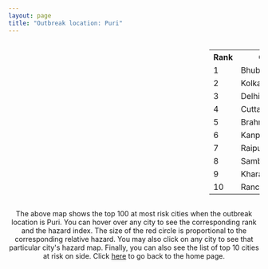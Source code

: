 ```yaml
---
layout: page
title: "Outbreak location: Puri"
---
```

<div style="width: 100%; overflow: auto;">
<div style="width: 75%; float: left;">
<div id="mapid">
<script src="https://buda-magenta.github.io/hazard_map/load_map.js"></script>

<script>
var marker_outbreak = L.marker([19.807608, 85.825254],{"autoPan": true}).addTo(map); marker_outbreak.bindTooltip("Puri").openTooltip();

var circle_1 = L.circle([20.266777, 85.843559], {"pane": "markerPane", "color": "red", "fill": true, "fillOpacity": 0.2, "fillRule": "evenodd", "lineCap": "round", "lineJoin": "round", "opacity": 1.0, "radius": 85343, "stroke": true, "weight": 3}).addTo(map);
circle_1.bindTooltip("Bhubaneswar<br>rank: 1<br>hazard index: 0.085344")
circle_1.bindPopup('<a href="https://buda-magenta.github.io/hazard_map/Bhubaneswar">Bhubaneswar</a>')

var circle_2 = L.circle([22.541418, 88.357691], {"pane": "markerPane", "color": "red", "fill": true, "fillOpacity": 0.2, "fillRule": "evenodd", "lineCap": "round", "lineJoin": "round", "opacity": 1.0, "radius": 56016, "stroke": true, "weight": 3}).addTo(map);
circle_2.bindTooltip("Kolkata<br>rank: 2<br>hazard index: 0.056016")
circle_2.bindPopup('<a href="https://buda-magenta.github.io/hazard_map/Kolkata">Kolkata</a>')

var circle_3 = L.circle([28.651718, 77.221939], {"pane": "markerPane", "color": "red", "fill": true, "fillOpacity": 0.2, "fillRule": "evenodd", "lineCap": "round", "lineJoin": "round", "opacity": 1.0, "radius": 45653, "stroke": true, "weight": 3}).addTo(map);
circle_3.bindTooltip("Delhi<br>rank: 3<br>hazard index: 0.045653")
circle_3.bindPopup('<a href="https://buda-magenta.github.io/hazard_map/Delhi">Delhi</a>')

var circle_4 = L.circle([20.468600, 85.879200], {"pane": "markerPane", "color": "red", "fill": true, "fillOpacity": 0.2, "fillRule": "evenodd", "lineCap": "round", "lineJoin": "round", "opacity": 1.0, "radius": 43698, "stroke": true, "weight": 3}).addTo(map);
circle_4.bindTooltip("Cuttack<br>rank: 4<br>hazard index: 0.043699")
circle_4.bindPopup('<a href="https://buda-magenta.github.io/hazard_map/Cuttack">Cuttack</a>')

var circle_5 = L.circle([19.309813, 84.797156], {"pane": "markerPane", "color": "red", "fill": true, "fillOpacity": 0.2, "fillRule": "evenodd", "lineCap": "round", "lineJoin": "round", "opacity": 1.0, "radius": 22140, "stroke": true, "weight": 3}).addTo(map);
circle_5.bindTooltip("Brahmapur<br>rank: 5<br>hazard index: 0.022140")
circle_5.bindPopup('<a href="https://buda-magenta.github.io/hazard_map/Brahmapur">Brahmapur</a>')

var circle_6 = L.circle([26.460914, 80.321759], {"pane": "markerPane", "color": "red", "fill": true, "fillOpacity": 0.2, "fillRule": "evenodd", "lineCap": "round", "lineJoin": "round", "opacity": 1.0, "radius": 8978, "stroke": true, "weight": 3}).addTo(map);
circle_6.bindTooltip("Kanpur<br>rank: 6<br>hazard index: 0.008979")
circle_6.bindPopup('<a href="https://buda-magenta.github.io/hazard_map/Kanpur">Kanpur</a>')

var circle_7 = L.circle([21.237947, 81.633683], {"pane": "markerPane", "color": "red", "fill": true, "fillOpacity": 0.2, "fillRule": "evenodd", "lineCap": "round", "lineJoin": "round", "opacity": 1.0, "radius": 7272, "stroke": true, "weight": 3}).addTo(map);
circle_7.bindTooltip("Raipur<br>rank: 7<br>hazard index: 0.007273")
circle_7.bindPopup('<a href="https://buda-magenta.github.io/hazard_map/Raipur">Raipur</a>')

var circle_8 = L.circle([21.400000, 83.883333], {"pane": "markerPane", "color": "red", "fill": true, "fillOpacity": 0.2, "fillRule": "evenodd", "lineCap": "round", "lineJoin": "round", "opacity": 1.0, "radius": 6483, "stroke": true, "weight": 3}).addTo(map);
circle_8.bindTooltip("Sambalpur<br>rank: 8<br>hazard index: 0.006484")
circle_8.bindPopup('<a href="https://buda-magenta.github.io/hazard_map/Sambalpur">Sambalpur</a>')

var circle_9 = L.circle([25.133173, 86.525040], {"pane": "markerPane", "color": "red", "fill": true, "fillOpacity": 0.2, "fillRule": "evenodd", "lineCap": "round", "lineJoin": "round", "opacity": 1.0, "radius": 6038, "stroke": true, "weight": 3}).addTo(map);
circle_9.bindTooltip("Kharagpur<br>rank: 9<br>hazard index: 0.006038")
circle_9.bindPopup('<a href="https://buda-magenta.github.io/hazard_map/Kharagpur">Kharagpur</a>')

var circle_10 = L.circle([23.370035, 85.325013], {"pane": "markerPane", "color": "red", "fill": true, "fillOpacity": 0.2, "fillRule": "evenodd", "lineCap": "round", "lineJoin": "round", "opacity": 1.0, "radius": 5588, "stroke": true, "weight": 3}).addTo(map);
circle_10.bindTooltip("Ranchi<br>rank: 10<br>hazard index: 0.005588")
circle_10.bindPopup('<a href="https://buda-magenta.github.io/hazard_map/Ranchi">Ranchi</a>')

var circle_11 = L.circle([21.170200, 72.831100], {"pane": "markerPane", "color": "red", "fill": true, "fillOpacity": 0.2, "fillRule": "evenodd", "lineCap": "round", "lineJoin": "round", "opacity": 1.0, "radius": 5449, "stroke": true, "weight": 3}).addTo(map);
circle_11.bindTooltip("Surat<br>rank: 11<br>hazard index: 0.005450")
circle_11.bindPopup('<a href="https://buda-magenta.github.io/hazard_map/Surat">Surat</a>')

var circle_12 = L.circle([23.021624, 72.579707], {"pane": "markerPane", "color": "red", "fill": true, "fillOpacity": 0.2, "fillRule": "evenodd", "lineCap": "round", "lineJoin": "round", "opacity": 1.0, "radius": 5234, "stroke": true, "weight": 3}).addTo(map);
circle_12.bindTooltip("Ahmedabad<br>rank: 12<br>hazard index: 0.005234")
circle_12.bindPopup('<a href="https://buda-magenta.github.io/hazard_map/Ahmedabad">Ahmedabad</a>')

var circle_13 = L.circle([21.149813, 79.082056], {"pane": "markerPane", "color": "red", "fill": true, "fillOpacity": 0.2, "fillRule": "evenodd", "lineCap": "round", "lineJoin": "round", "opacity": 1.0, "radius": 4504, "stroke": true, "weight": 3}).addTo(map);
circle_13.bindTooltip("Nagpur<br>rank: 13<br>hazard index: 0.004504")
circle_13.bindPopup('<a href="https://buda-magenta.github.io/hazard_map/Nagpur">Nagpur</a>')

var circle_14 = L.circle([17.723128, 83.301284], {"pane": "markerPane", "color": "red", "fill": true, "fillOpacity": 0.2, "fillRule": "evenodd", "lineCap": "round", "lineJoin": "round", "opacity": 1.0, "radius": 4191, "stroke": true, "weight": 3}).addTo(map);
circle_14.bindTooltip("Visakhapatnam<br>rank: 14<br>hazard index: 0.004192")
circle_14.bindPopup('<a href="https://buda-magenta.github.io/hazard_map/Visakhapatnam">Visakhapatnam</a>')

var circle_15 = L.circle([21.063329, 86.505373], {"pane": "markerPane", "color": "red", "fill": true, "fillOpacity": 0.2, "fillRule": "evenodd", "lineCap": "round", "lineJoin": "round", "opacity": 1.0, "radius": 4172, "stroke": true, "weight": 3}).addTo(map);
circle_15.bindTooltip("Bhadrak<br>rank: 15<br>hazard index: 0.004173")
circle_15.bindPopup('<a href="https://buda-magenta.github.io/hazard_map/Bhadrak">Bhadrak</a>')

var circle_16 = L.circle([22.214285, 84.872437], {"pane": "markerPane", "color": "red", "fill": true, "fillOpacity": 0.2, "fillRule": "evenodd", "lineCap": "round", "lineJoin": "round", "opacity": 1.0, "radius": 3793, "stroke": true, "weight": 3}).addTo(map);
circle_16.bindTooltip("Raurkela<br>rank: 16<br>hazard index: 0.003794")
circle_16.bindPopup('<a href="https://buda-magenta.github.io/hazard_map/Raurkela">Raurkela</a>')

var circle_17 = L.circle([21.500000, 86.750000], {"pane": "markerPane", "color": "red", "fill": true, "fillOpacity": 0.2, "fillRule": "evenodd", "lineCap": "round", "lineJoin": "round", "opacity": 1.0, "radius": 3279, "stroke": true, "weight": 3}).addTo(map);
circle_17.bindTooltip("Baleshwar<br>rank: 17<br>hazard index: 0.003279")
circle_17.bindPopup('<a href="https://buda-magenta.github.io/hazard_map/Baleshwar">Baleshwar</a>')

var circle_18 = L.circle([25.438130, 81.833800], {"pane": "markerPane", "color": "red", "fill": true, "fillOpacity": 0.2, "fillRule": "evenodd", "lineCap": "round", "lineJoin": "round", "opacity": 1.0, "radius": 3229, "stroke": true, "weight": 3}).addTo(map);
circle_18.bindTooltip("Allahabad<br>rank: 18<br>hazard index: 0.003229")
circle_18.bindPopup('<a href="https://buda-magenta.github.io/hazard_map/Allahabad">Allahabad</a>')

var circle_19 = L.circle([25.531031, 78.652689], {"pane": "markerPane", "color": "red", "fill": true, "fillOpacity": 0.2, "fillRule": "evenodd", "lineCap": "round", "lineJoin": "round", "opacity": 1.0, "radius": 3173, "stroke": true, "weight": 3}).addTo(map);
circle_19.bindTooltip("Jhansi<br>rank: 19<br>hazard index: 0.003173")
circle_19.bindPopup('<a href="https://buda-magenta.github.io/hazard_map/Jhansi">Jhansi</a>')

var circle_20 = L.circle([22.472223, 88.093845], {"pane": "markerPane", "color": "red", "fill": true, "fillOpacity": 0.2, "fillRule": "evenodd", "lineCap": "round", "lineJoin": "round", "opacity": 1.0, "radius": 2879, "stroke": true, "weight": 3}).addTo(map);
circle_20.bindTooltip("Uluberia<br>rank: 20<br>hazard index: 0.002880")
circle_20.bindPopup('<a href="https://buda-magenta.github.io/hazard_map/Uluberia">Uluberia</a>')

var circle_21 = L.circle([16.508759, 80.618510], {"pane": "markerPane", "color": "red", "fill": true, "fillOpacity": 0.2, "fillRule": "evenodd", "lineCap": "round", "lineJoin": "round", "opacity": 1.0, "radius": 2539, "stroke": true, "weight": 3}).addTo(map);
circle_21.bindTooltip("Vijayawada<br>rank: 21<br>hazard index: 0.002539")
circle_21.bindPopup('<a href="https://buda-magenta.github.io/hazard_map/Vijayawada">Vijayawada</a>')

var circle_22 = L.circle([22.801519, 86.202958], {"pane": "markerPane", "color": "red", "fill": true, "fillOpacity": 0.2, "fillRule": "evenodd", "lineCap": "round", "lineJoin": "round", "opacity": 1.0, "radius": 1976, "stroke": true, "weight": 3}).addTo(map);
circle_22.bindTooltip("Jamshedpur<br>rank: 22<br>hazard index: 0.001976")
circle_22.bindPopup('<a href="https://buda-magenta.github.io/hazard_map/Jamshedpur">Jamshedpur</a>')

var circle_23 = L.circle([21.199035, 81.397955], {"pane": "markerPane", "color": "red", "fill": true, "fillOpacity": 0.2, "fillRule": "evenodd", "lineCap": "round", "lineJoin": "round", "opacity": 1.0, "radius": 1914, "stroke": true, "weight": 3}).addTo(map);
circle_23.bindTooltip("Durg<br>rank: 23<br>hazard index: 0.001915")
circle_23.bindPopup('<a href="https://buda-magenta.github.io/hazard_map/Durg">Durg</a>')

var circle_24 = L.circle([22.297314, 73.194257], {"pane": "markerPane", "color": "red", "fill": true, "fillOpacity": 0.2, "fillRule": "evenodd", "lineCap": "round", "lineJoin": "round", "opacity": 1.0, "radius": 1788, "stroke": true, "weight": 3}).addTo(map);
circle_24.bindTooltip("Vadodara<br>rank: 24<br>hazard index: 0.001789")
circle_24.bindPopup('<a href="https://buda-magenta.github.io/hazard_map/Vadodara">Vadodara</a>')

var circle_25 = L.circle([19.075990, 72.877393], {"pane": "markerPane", "color": "red", "fill": true, "fillOpacity": 0.2, "fillRule": "evenodd", "lineCap": "round", "lineJoin": "round", "opacity": 1.0, "radius": 1757, "stroke": true, "weight": 3}).addTo(map);
circle_25.bindTooltip("Mumbai<br>rank: 25<br>hazard index: 0.001758")
circle_25.bindPopup('<a href="https://buda-magenta.github.io/hazard_map/Mumbai">Mumbai</a>')

var circle_26 = L.circle([22.591260, 88.390964], {"pane": "markerPane", "color": "red", "fill": true, "fillOpacity": 0.2, "fillRule": "evenodd", "lineCap": "round", "lineJoin": "round", "opacity": 1.0, "radius": 1639, "stroke": true, "weight": 3}).addTo(map);
circle_26.bindTooltip("Bidhan Nagar<br>rank: 26<br>hazard index: 0.001640")
circle_26.bindPopup('<a href="https://buda-magenta.github.io/hazard_map/Bidhan_Nagar">Bidhan Nagar</a>')

var circle_27 = L.circle([24.796436, 85.007956], {"pane": "markerPane", "color": "red", "fill": true, "fillOpacity": 0.2, "fillRule": "evenodd", "lineCap": "round", "lineJoin": "round", "opacity": 1.0, "radius": 1503, "stroke": true, "weight": 3}).addTo(map);
circle_27.bindTooltip("Gaya<br>rank: 27<br>hazard index: 0.001504")
circle_27.bindPopup('<a href="https://buda-magenta.github.io/hazard_map/Gaya">Gaya</a>')

var circle_28 = L.circle([12.979120, 77.591300], {"pane": "markerPane", "color": "red", "fill": true, "fillOpacity": 0.2, "fillRule": "evenodd", "lineCap": "round", "lineJoin": "round", "opacity": 1.0, "radius": 1424, "stroke": true, "weight": 3}).addTo(map);
circle_28.bindTooltip("Bangalore<br>rank: 28<br>hazard index: 0.001424")
circle_28.bindPopup('<a href="https://buda-magenta.github.io/hazard_map/Bangalore">Bangalore</a>')

var circle_29 = L.circle([17.388786, 78.461065], {"pane": "markerPane", "color": "red", "fill": true, "fillOpacity": 0.2, "fillRule": "evenodd", "lineCap": "round", "lineJoin": "round", "opacity": 1.0, "radius": 1331, "stroke": true, "weight": 3}).addTo(map);
circle_29.bindTooltip("Hyderabad<br>rank: 29<br>hazard index: 0.001331")
circle_29.bindPopup('<a href="https://buda-magenta.github.io/hazard_map/Hyderabad">Hyderabad</a>')

var circle_30 = L.circle([26.915458, 75.818982], {"pane": "markerPane", "color": "red", "fill": true, "fillOpacity": 0.2, "fillRule": "evenodd", "lineCap": "round", "lineJoin": "round", "opacity": 1.0, "radius": 1229, "stroke": true, "weight": 3}).addTo(map);
circle_30.bindTooltip("Jaipur<br>rank: 30<br>hazard index: 0.001230")
circle_30.bindPopup('<a href="https://buda-magenta.github.io/hazard_map/Jaipur">Jaipur</a>')

var circle_31 = L.circle([23.250000, 87.750000], {"pane": "markerPane", "color": "red", "fill": true, "fillOpacity": 0.2, "fillRule": "evenodd", "lineCap": "round", "lineJoin": "round", "opacity": 1.0, "radius": 1129, "stroke": true, "weight": 3}).addTo(map);
circle_31.bindTooltip("Barddhaman<br>rank: 31<br>hazard index: 0.001130")
circle_31.bindPopup('<a href="https://buda-magenta.github.io/hazard_map/Barddhaman">Barddhaman</a>')

var circle_32 = L.circle([14.449372, 79.987376], {"pane": "markerPane", "color": "red", "fill": true, "fillOpacity": 0.2, "fillRule": "evenodd", "lineCap": "round", "lineJoin": "round", "opacity": 1.0, "radius": 1124, "stroke": true, "weight": 3}).addTo(map);
circle_32.bindTooltip("Nellore<br>rank: 32<br>hazard index: 0.001124")
circle_32.bindPopup('<a href="https://buda-magenta.github.io/hazard_map/Nellore">Nellore</a>')

var circle_33 = L.circle([26.838100, 80.934600], {"pane": "markerPane", "color": "red", "fill": true, "fillOpacity": 0.2, "fillRule": "evenodd", "lineCap": "round", "lineJoin": "round", "opacity": 1.0, "radius": 996, "stroke": true, "weight": 3}).addTo(map);
circle_33.bindTooltip("Lucknow<br>rank: 33<br>hazard index: 0.000997")
circle_33.bindPopup('<a href="https://buda-magenta.github.io/hazard_map/Lucknow">Lucknow</a>')

var circle_34 = L.circle([23.687130, 86.974659], {"pane": "markerPane", "color": "red", "fill": true, "fillOpacity": 0.2, "fillRule": "evenodd", "lineCap": "round", "lineJoin": "round", "opacity": 1.0, "radius": 993, "stroke": true, "weight": 3}).addTo(map);
circle_34.bindTooltip("Asansol<br>rank: 34<br>hazard index: 0.000993")
circle_34.bindPopup('<a href="https://buda-magenta.github.io/hazard_map/Asansol">Asansol</a>')

var circle_35 = L.circle([27.876990, 78.137290], {"pane": "markerPane", "color": "red", "fill": true, "fillOpacity": 0.2, "fillRule": "evenodd", "lineCap": "round", "lineJoin": "round", "opacity": 1.0, "radius": 866, "stroke": true, "weight": 3}).addTo(map);
circle_35.bindTooltip("Aligarh<br>rank: 35<br>hazard index: 0.000866")
circle_35.bindPopup('<a href="https://buda-magenta.github.io/hazard_map/Aligarh">Aligarh</a>')

var circle_36 = L.circle([23.258486, 77.401989], {"pane": "markerPane", "color": "red", "fill": true, "fillOpacity": 0.2, "fillRule": "evenodd", "lineCap": "round", "lineJoin": "round", "opacity": 1.0, "radius": 861, "stroke": true, "weight": 3}).addTo(map);
circle_36.bindTooltip("Bhopal<br>rank: 36<br>hazard index: 0.000862")
circle_36.bindPopup('<a href="https://buda-magenta.github.io/hazard_map/Bhopal">Bhopal</a>')

var circle_37 = L.circle([25.609324, 85.123525], {"pane": "markerPane", "color": "red", "fill": true, "fillOpacity": 0.2, "fillRule": "evenodd", "lineCap": "round", "lineJoin": "round", "opacity": 1.0, "radius": 840, "stroke": true, "weight": 3}).addTo(map);
circle_37.bindTooltip("Patna<br>rank: 37<br>hazard index: 0.000840")
circle_37.bindPopup('<a href="https://buda-magenta.github.io/hazard_map/Patna">Patna</a>')

var circle_38 = L.circle([27.175255, 78.009816], {"pane": "markerPane", "color": "red", "fill": true, "fillOpacity": 0.2, "fillRule": "evenodd", "lineCap": "round", "lineJoin": "round", "opacity": 1.0, "radius": 837, "stroke": true, "weight": 3}).addTo(map);
circle_38.bindTooltip("Agra<br>rank: 38<br>hazard index: 0.000838")
circle_38.bindPopup('<a href="https://buda-magenta.github.io/hazard_map/Agra">Agra</a>')

var circle_39 = L.circle([17.005045, 81.780473], {"pane": "markerPane", "color": "red", "fill": true, "fillOpacity": 0.2, "fillRule": "evenodd", "lineCap": "round", "lineJoin": "round", "opacity": 1.0, "radius": 833, "stroke": true, "weight": 3}).addTo(map);
circle_39.bindTooltip("Rajahmundry<br>rank: 39<br>hazard index: 0.000833")
circle_39.bindPopup('<a href="https://buda-magenta.github.io/hazard_map/Rajahmundry">Rajahmundry</a>')

var circle_40 = L.circle([26.716413, 88.430992], {"pane": "markerPane", "color": "red", "fill": true, "fillOpacity": 0.2, "fillRule": "evenodd", "lineCap": "round", "lineJoin": "round", "opacity": 1.0, "radius": 812, "stroke": true, "weight": 3}).addTo(map);
circle_40.bindTooltip("Siliguri<br>rank: 40<br>hazard index: 0.000812")
circle_40.bindPopup('<a href="https://buda-magenta.github.io/hazard_map/Siliguri">Siliguri</a>')

var circle_41 = L.circle([28.402979, 77.310384], {"pane": "markerPane", "color": "red", "fill": true, "fillOpacity": 0.2, "fillRule": "evenodd", "lineCap": "round", "lineJoin": "round", "opacity": 1.0, "radius": 747, "stroke": true, "weight": 3}).addTo(map);
circle_41.bindTooltip("Faridabad<br>rank: 41<br>hazard index: 0.000747")
circle_41.bindPopup('<a href="https://buda-magenta.github.io/hazard_map/Faridabad">Faridabad</a>')

var circle_42 = L.circle([13.083694, 80.270186], {"pane": "markerPane", "color": "red", "fill": true, "fillOpacity": 0.2, "fillRule": "evenodd", "lineCap": "round", "lineJoin": "round", "opacity": 1.0, "radius": 746, "stroke": true, "weight": 3}).addTo(map);
circle_42.bindTooltip("Chennai<br>rank: 42<br>hazard index: 0.000747")
circle_42.bindPopup('<a href="https://buda-magenta.github.io/hazard_map/Chennai">Chennai</a>')

var circle_43 = L.circle([29.000653, 77.768229], {"pane": "markerPane", "color": "red", "fill": true, "fillOpacity": 0.2, "fillRule": "evenodd", "lineCap": "round", "lineJoin": "round", "opacity": 1.0, "radius": 696, "stroke": true, "weight": 3}).addTo(map);
circle_43.bindTooltip("Meerut<br>rank: 43<br>hazard index: 0.000697")
circle_43.bindPopup('<a href="https://buda-magenta.github.io/hazard_map/Meerut">Meerut</a>')

var circle_44 = L.circle([24.935635, 82.647701], {"pane": "markerPane", "color": "red", "fill": true, "fillOpacity": 0.2, "fillRule": "evenodd", "lineCap": "round", "lineJoin": "round", "opacity": 1.0, "radius": 675, "stroke": true, "weight": 3}).addTo(map);
circle_44.bindTooltip("Mirzapur<br>rank: 44<br>hazard index: 0.000676")
circle_44.bindPopup('<a href="https://buda-magenta.github.io/hazard_map/Mirzapur">Mirzapur</a>')

var circle_45 = L.circle([28.428262, 77.002700], {"pane": "markerPane", "color": "red", "fill": true, "fillOpacity": 0.2, "fillRule": "evenodd", "lineCap": "round", "lineJoin": "round", "opacity": 1.0, "radius": 645, "stroke": true, "weight": 3}).addTo(map);
circle_45.bindTooltip("Gurgaon<br>rank: 45<br>hazard index: 0.000645")
circle_45.bindPopup('<a href="https://buda-magenta.github.io/hazard_map/Gurgaon">Gurgaon</a>')

var circle_46 = L.circle([18.112082, 83.405220], {"pane": "markerPane", "color": "red", "fill": true, "fillOpacity": 0.2, "fillRule": "evenodd", "lineCap": "round", "lineJoin": "round", "opacity": 1.0, "radius": 644, "stroke": true, "weight": 3}).addTo(map);
circle_46.bindTooltip("Vizianagaram<br>rank: 46<br>hazard index: 0.000645")
circle_46.bindPopup('<a href="https://buda-magenta.github.io/hazard_map/Vizianagaram">Vizianagaram</a>')

var circle_47 = L.circle([22.890183, 88.426939], {"pane": "markerPane", "color": "red", "fill": true, "fillOpacity": 0.2, "fillRule": "evenodd", "lineCap": "round", "lineJoin": "round", "opacity": 1.0, "radius": 640, "stroke": true, "weight": 3}).addTo(map);
circle_47.bindTooltip("Naihati<br>rank: 47<br>hazard index: 0.000640")
circle_47.bindPopup('<a href="https://buda-magenta.github.io/hazard_map/Naihati">Naihati</a>')

var circle_48 = L.circle([13.631637, 79.423171], {"pane": "markerPane", "color": "red", "fill": true, "fillOpacity": 0.2, "fillRule": "evenodd", "lineCap": "round", "lineJoin": "round", "opacity": 1.0, "radius": 592, "stroke": true, "weight": 3}).addTo(map);
circle_48.bindTooltip("Tirupati<br>rank: 48<br>hazard index: 0.000593")
circle_48.bindPopup('<a href="https://buda-magenta.github.io/hazard_map/Tirupati">Tirupati</a>')

var circle_49 = L.circle([23.535048, 87.338043], {"pane": "markerPane", "color": "red", "fill": true, "fillOpacity": 0.2, "fillRule": "evenodd", "lineCap": "round", "lineJoin": "round", "opacity": 1.0, "radius": 574, "stroke": true, "weight": 3}).addTo(map);
circle_49.bindTooltip("Durgapur<br>rank: 49<br>hazard index: 0.000575")
circle_49.bindPopup('<a href="https://buda-magenta.github.io/hazard_map/Durgapur">Durgapur</a>')

var circle_50 = L.circle([23.699128, 85.991069], {"pane": "markerPane", "color": "red", "fill": true, "fillOpacity": 0.2, "fillRule": "evenodd", "lineCap": "round", "lineJoin": "round", "opacity": 1.0, "radius": 565, "stroke": true, "weight": 3}).addTo(map);
circle_50.bindTooltip("Bokaro<br>rank: 50<br>hazard index: 0.000566")
circle_50.bindPopup('<a href="https://buda-magenta.github.io/hazard_map/Bokaro">Bokaro</a>')

var circle_51 = L.circle([26.203725, 78.157363], {"pane": "markerPane", "color": "red", "fill": true, "fillOpacity": 0.2, "fillRule": "evenodd", "lineCap": "round", "lineJoin": "round", "opacity": 1.0, "radius": 560, "stroke": true, "weight": 3}).addTo(map);
circle_51.bindTooltip("Gwalior<br>rank: 51<br>hazard index: 0.000561")
circle_51.bindPopup('<a href="https://buda-magenta.github.io/hazard_map/Gwalior">Gwalior</a>')

var circle_52 = L.circle([25.843539, 80.918004], {"pane": "markerPane", "color": "red", "fill": true, "fillOpacity": 0.2, "fillRule": "evenodd", "lineCap": "round", "lineJoin": "round", "opacity": 1.0, "radius": 560, "stroke": true, "weight": 3}).addTo(map);
circle_52.bindTooltip("Fatehpur<br>rank: 52<br>hazard index: 0.000560")
circle_52.bindPopup('<a href="https://buda-magenta.github.io/hazard_map/Fatehpur">Fatehpur</a>')

var circle_53 = L.circle([20.761862, 77.192172], {"pane": "markerPane", "color": "red", "fill": true, "fillOpacity": 0.2, "fillRule": "evenodd", "lineCap": "round", "lineJoin": "round", "opacity": 1.0, "radius": 559, "stroke": true, "weight": 3}).addTo(map);
circle_53.bindTooltip("Akola<br>rank: 53<br>hazard index: 0.000560")
circle_53.bindPopup('<a href="https://buda-magenta.github.io/hazard_map/Akola">Akola</a>')

var circle_54 = L.circle([23.795281, 86.430964], {"pane": "markerPane", "color": "red", "fill": true, "fillOpacity": 0.2, "fillRule": "evenodd", "lineCap": "round", "lineJoin": "round", "opacity": 1.0, "radius": 519, "stroke": true, "weight": 3}).addTo(map);
circle_54.bindTooltip("Dhanbad<br>rank: 54<br>hazard index: 0.000519")
circle_54.bindPopup('<a href="https://buda-magenta.github.io/hazard_map/Dhanbad">Dhanbad</a>')

var circle_55 = L.circle([22.383333, 82.133333], {"pane": "markerPane", "color": "red", "fill": true, "fillOpacity": 0.2, "fillRule": "evenodd", "lineCap": "round", "lineJoin": "round", "opacity": 1.0, "radius": 508, "stroke": true, "weight": 3}).addTo(map);
circle_55.bindTooltip("Bilaspur<br>rank: 55<br>hazard index: 0.000509")
circle_55.bindPopup('<a href="https://buda-magenta.github.io/hazard_map/Bilaspur">Bilaspur</a>')

var circle_56 = L.circle([20.843512, 75.525927], {"pane": "markerPane", "color": "red", "fill": true, "fillOpacity": 0.2, "fillRule": "evenodd", "lineCap": "round", "lineJoin": "round", "opacity": 1.0, "radius": 500, "stroke": true, "weight": 3}).addTo(map);
circle_56.bindTooltip("Jalgaon<br>rank: 56<br>hazard index: 0.000501")
circle_56.bindPopup('<a href="https://buda-magenta.github.io/hazard_map/Jalgaon">Jalgaon</a>')

var circle_57 = L.circle([22.695034, 88.377060], {"pane": "markerPane", "color": "red", "fill": true, "fillOpacity": 0.2, "fillRule": "evenodd", "lineCap": "round", "lineJoin": "round", "opacity": 1.0, "radius": 490, "stroke": true, "weight": 3}).addTo(map);
circle_57.bindTooltip("Panihati<br>rank: 57<br>hazard index: 0.000491")
circle_57.bindPopup('<a href="https://buda-magenta.github.io/hazard_map/Panihati">Panihati</a>')

var circle_58 = L.circle([24.900100, 84.018211], {"pane": "markerPane", "color": "red", "fill": true, "fillOpacity": 0.2, "fillRule": "evenodd", "lineCap": "round", "lineJoin": "round", "opacity": 1.0, "radius": 478, "stroke": true, "weight": 3}).addTo(map);
circle_58.bindTooltip("Sasaram<br>rank: 58<br>hazard index: 0.000478")
circle_58.bindPopup('<a href="https://buda-magenta.github.io/hazard_map/Sasaram">Sasaram</a>')

var circle_59 = L.circle([22.720362, 75.868200], {"pane": "markerPane", "color": "red", "fill": true, "fillOpacity": 0.2, "fillRule": "evenodd", "lineCap": "round", "lineJoin": "round", "opacity": 1.0, "radius": 471, "stroke": true, "weight": 3}).addTo(map);
circle_59.bindTooltip("Indore<br>rank: 59<br>hazard index: 0.000472")
circle_59.bindPopup('<a href="https://buda-magenta.github.io/hazard_map/Indore">Indore</a>')

var circle_60 = L.circle([28.901090, 76.580194], {"pane": "markerPane", "color": "red", "fill": true, "fillOpacity": 0.2, "fillRule": "evenodd", "lineCap": "round", "lineJoin": "round", "opacity": 1.0, "radius": 469, "stroke": true, "weight": 3}).addTo(map);
circle_60.bindTooltip("Rohtak<br>rank: 60<br>hazard index: 0.000470")
circle_60.bindPopup('<a href="https://buda-magenta.github.io/hazard_map/Rohtak">Rohtak</a>')

var circle_61 = L.circle([21.934900, 86.732400], {"pane": "markerPane", "color": "red", "fill": true, "fillOpacity": 0.2, "fillRule": "evenodd", "lineCap": "round", "lineJoin": "round", "opacity": 1.0, "radius": 452, "stroke": true, "weight": 3}).addTo(map);
circle_61.bindTooltip("Baripada<br>rank: 61<br>hazard index: 0.000453")
circle_61.bindPopup('<a href="https://buda-magenta.github.io/hazard_map/Baripada">Baripada</a>')

var circle_62 = L.circle([15.507555, 80.060800], {"pane": "markerPane", "color": "red", "fill": true, "fillOpacity": 0.2, "fillRule": "evenodd", "lineCap": "round", "lineJoin": "round", "opacity": 1.0, "radius": 451, "stroke": true, "weight": 3}).addTo(map);
circle_62.bindTooltip("Ongole<br>rank: 62<br>hazard index: 0.000451")
circle_62.bindPopup('<a href="https://buda-magenta.github.io/hazard_map/Ongole">Ongole</a>')

var circle_63 = L.circle([28.651718, 77.221939], {"pane": "markerPane", "color": "red", "fill": true, "fillOpacity": 0.2, "fillRule": "evenodd", "lineCap": "round", "lineJoin": "round", "opacity": 1.0, "radius": 444, "stroke": true, "weight": 3}).addTo(map);
circle_63.bindTooltip("Dehri<br>rank: 63<br>hazard index: 0.000445")
circle_63.bindPopup('<a href="https://buda-magenta.github.io/hazard_map/Dehri">Dehri</a>')

var circle_64 = L.circle([25.335649, 83.007629], {"pane": "markerPane", "color": "red", "fill": true, "fillOpacity": 0.2, "fillRule": "evenodd", "lineCap": "round", "lineJoin": "round", "opacity": 1.0, "radius": 425, "stroke": true, "weight": 3}).addTo(map);
circle_64.bindTooltip("Varanasi<br>rank: 64<br>hazard index: 0.000426")
circle_64.bindPopup('<a href="https://buda-magenta.github.io/hazard_map/Varanasi">Varanasi</a>')

var circle_65 = L.circle([30.909016, 75.851601], {"pane": "markerPane", "color": "red", "fill": true, "fillOpacity": 0.2, "fillRule": "evenodd", "lineCap": "round", "lineJoin": "round", "opacity": 1.0, "radius": 412, "stroke": true, "weight": 3}).addTo(map);
circle_65.bindTooltip("Ludhiana<br>rank: 65<br>hazard index: 0.000413")
circle_65.bindPopup('<a href="https://buda-magenta.github.io/hazard_map/Ludhiana">Ludhiana</a>')

var circle_66 = L.circle([28.863842, 78.805778], {"pane": "markerPane", "color": "red", "fill": true, "fillOpacity": 0.2, "fillRule": "evenodd", "lineCap": "round", "lineJoin": "round", "opacity": 1.0, "radius": 411, "stroke": true, "weight": 3}).addTo(map);
circle_66.bindTooltip("Moradabad<br>rank: 66<br>hazard index: 0.000412")
circle_66.bindPopup('<a href="https://buda-magenta.github.io/hazard_map/Moradabad">Moradabad</a>')

var circle_67 = L.circle([25.572433, 83.609605], {"pane": "markerPane", "color": "red", "fill": true, "fillOpacity": 0.2, "fillRule": "evenodd", "lineCap": "round", "lineJoin": "round", "opacity": 1.0, "radius": 405, "stroke": true, "weight": 3}).addTo(map);
circle_67.bindTooltip("Medinipur<br>rank: 67<br>hazard index: 0.000406")
circle_67.bindPopup('<a href="https://buda-magenta.github.io/hazard_map/Medinipur">Medinipur</a>')

var circle_68 = L.circle([24.965712, 88.127778], {"pane": "markerPane", "color": "red", "fill": true, "fillOpacity": 0.2, "fillRule": "evenodd", "lineCap": "round", "lineJoin": "round", "opacity": 1.0, "radius": 400, "stroke": true, "weight": 3}).addTo(map);
circle_68.bindTooltip("English Bazar<br>rank: 68<br>hazard index: 0.000401")
circle_68.bindPopup('<a href="https://buda-magenta.github.io/hazard_map/English_Bazar">English Bazar</a>')

var circle_69 = L.circle([25.196826, 76.000893], {"pane": "markerPane", "color": "red", "fill": true, "fillOpacity": 0.2, "fillRule": "evenodd", "lineCap": "round", "lineJoin": "round", "opacity": 1.0, "radius": 400, "stroke": true, "weight": 3}).addTo(map);
circle_69.bindTooltip("Kota<br>rank: 69<br>hazard index: 0.000401")
circle_69.bindPopup('<a href="https://buda-magenta.github.io/hazard_map/Kota">Kota</a>')

var circle_70 = L.circle([22.670728, 88.376342], {"pane": "markerPane", "color": "red", "fill": true, "fillOpacity": 0.2, "fillRule": "evenodd", "lineCap": "round", "lineJoin": "round", "opacity": 1.0, "radius": 399, "stroke": true, "weight": 3}).addTo(map);
circle_70.bindTooltip("Kamarhati<br>rank: 70<br>hazard index: 0.000399")
circle_70.bindPopup('<a href="https://buda-magenta.github.io/hazard_map/Kamarhati">Kamarhati</a>')

var circle_71 = L.circle([26.180598, 91.753943], {"pane": "markerPane", "color": "red", "fill": true, "fillOpacity": 0.2, "fillRule": "evenodd", "lineCap": "round", "lineJoin": "round", "opacity": 1.0, "radius": 393, "stroke": true, "weight": 3}).addTo(map);
circle_71.bindTooltip("Guwahati<br>rank: 71<br>hazard index: 0.000393")
circle_71.bindPopup('<a href="https://buda-magenta.github.io/hazard_map/Guwahati">Guwahati</a>')

var circle_72 = L.circle([21.200996, 81.335426], {"pane": "markerPane", "color": "red", "fill": true, "fillOpacity": 0.2, "fillRule": "evenodd", "lineCap": "round", "lineJoin": "round", "opacity": 1.0, "radius": 387, "stroke": true, "weight": 3}).addTo(map);
circle_72.bindTooltip("Bhilai Nagar<br>rank: 72<br>hazard index: 0.000387")
circle_72.bindPopup('<a href="https://buda-magenta.github.io/hazard_map/Bhilai_Nagar">Bhilai Nagar</a>')

var circle_73 = L.circle([18.320022, 83.916077], {"pane": "markerPane", "color": "red", "fill": true, "fillOpacity": 0.2, "fillRule": "evenodd", "lineCap": "round", "lineJoin": "round", "opacity": 1.0, "radius": 379, "stroke": true, "weight": 3}).addTo(map);
circle_73.bindTooltip("Srikakulam<br>rank: 73<br>hazard index: 0.000380")
circle_73.bindPopup('<a href="https://buda-magenta.github.io/hazard_map/Srikakulam">Srikakulam</a>')

var circle_74 = L.circle([16.237773, 80.646422], {"pane": "markerPane", "color": "red", "fill": true, "fillOpacity": 0.2, "fillRule": "evenodd", "lineCap": "round", "lineJoin": "round", "opacity": 1.0, "radius": 366, "stroke": true, "weight": 3}).addTo(map);
circle_74.bindTooltip("Tenali<br>rank: 74<br>hazard index: 0.000366")
circle_74.bindPopup('<a href="https://buda-magenta.github.io/hazard_map/Tenali">Tenali</a>')

var circle_75 = L.circle([22.646958, 88.343612], {"pane": "markerPane", "color": "red", "fill": true, "fillOpacity": 0.2, "fillRule": "evenodd", "lineCap": "round", "lineJoin": "round", "opacity": 1.0, "radius": 365, "stroke": true, "weight": 3}).addTo(map);
circle_75.bindTooltip("Bally<br>rank: 75<br>hazard index: 0.000365")
circle_75.bindPopup('<a href="https://buda-magenta.github.io/hazard_map/Bally">Bally</a>')

var circle_76 = L.circle([25.280733, 83.125128], {"pane": "markerPane", "color": "red", "fill": true, "fillOpacity": 0.2, "fillRule": "evenodd", "lineCap": "round", "lineJoin": "round", "opacity": 1.0, "radius": 357, "stroke": true, "weight": 3}).addTo(map);
circle_76.bindTooltip("Mughal Sarai<br>rank: 76<br>hazard index: 0.000357")
circle_76.bindPopup('<a href="https://buda-magenta.github.io/hazard_map/Mughal_Sarai">Mughal Sarai</a>')

var circle_77 = L.circle([28.753900, 77.399900], {"pane": "markerPane", "color": "red", "fill": true, "fillOpacity": 0.2, "fillRule": "evenodd", "lineCap": "round", "lineJoin": "round", "opacity": 1.0, "radius": 346, "stroke": true, "weight": 3}).addTo(map);
circle_77.bindTooltip("Khora<br>rank: 77<br>hazard index: 0.000346")
circle_77.bindPopup('<a href="https://buda-magenta.github.io/hazard_map/Khora">Khora</a>')

var circle_78 = L.circle([23.131954, 87.207397], {"pane": "markerPane", "color": "red", "fill": true, "fillOpacity": 0.2, "fillRule": "evenodd", "lineCap": "round", "lineJoin": "round", "opacity": 1.0, "radius": 331, "stroke": true, "weight": 3}).addTo(map);
circle_78.bindTooltip("Bankura<br>rank: 78<br>hazard index: 0.000331")
circle_78.bindPopup('<a href="https://buda-magenta.github.io/hazard_map/Bankura">Bankura</a>')

var circle_79 = L.circle([22.508621, 88.253218], {"pane": "markerPane", "color": "red", "fill": true, "fillOpacity": 0.2, "fillRule": "evenodd", "lineCap": "round", "lineJoin": "round", "opacity": 1.0, "radius": 326, "stroke": true, "weight": 3}).addTo(map);
circle_79.bindTooltip("Maheshtala<br>rank: 79<br>hazard index: 0.000326")
circle_79.bindPopup('<a href="https://buda-magenta.github.io/hazard_map/Maheshtala">Maheshtala</a>')

var circle_80 = L.circle([21.735348, 81.944459], {"pane": "markerPane", "color": "red", "fill": true, "fillOpacity": 0.2, "fillRule": "evenodd", "lineCap": "round", "lineJoin": "round", "opacity": 1.0, "radius": 307, "stroke": true, "weight": 3}).addTo(map);
circle_80.bindTooltip("Bhatpara<br>rank: 80<br>hazard index: 0.000307")
circle_80.bindPopup('<a href="https://buda-magenta.github.io/hazard_map/Bhatpara">Bhatpara</a>')

var circle_81 = L.circle([29.988077, 77.508130], {"pane": "markerPane", "color": "red", "fill": true, "fillOpacity": 0.2, "fillRule": "evenodd", "lineCap": "round", "lineJoin": "round", "opacity": 1.0, "radius": 307, "stroke": true, "weight": 3}).addTo(map);
circle_81.bindTooltip("Saharanpur<br>rank: 81<br>hazard index: 0.000307")
circle_81.bindPopup('<a href="https://buda-magenta.github.io/hazard_map/Saharanpur">Saharanpur</a>')

var circle_82 = L.circle([20.993276, 75.839983], {"pane": "markerPane", "color": "red", "fill": true, "fillOpacity": 0.2, "fillRule": "evenodd", "lineCap": "round", "lineJoin": "round", "opacity": 1.0, "radius": 303, "stroke": true, "weight": 3}).addTo(map);
circle_82.bindTooltip("Bhusawal<br>rank: 82<br>hazard index: 0.000303")
circle_82.bindPopup('<a href="https://buda-magenta.github.io/hazard_map/Bhusawal">Bhusawal</a>')

var circle_83 = L.circle([22.870214, 88.419608], {"pane": "markerPane", "color": "red", "fill": true, "fillOpacity": 0.2, "fillRule": "evenodd", "lineCap": "round", "lineJoin": "round", "opacity": 1.0, "radius": 294, "stroke": true, "weight": 3}).addTo(map);
circle_83.bindTooltip("Barrackpur<br>rank: 83<br>hazard index: 0.000295")
circle_83.bindPopup('<a href="https://buda-magenta.github.io/hazard_map/Barrackpur">Barrackpur</a>')

var circle_84 = L.circle([16.542769, 81.527344], {"pane": "markerPane", "color": "red", "fill": true, "fillOpacity": 0.2, "fillRule": "evenodd", "lineCap": "round", "lineJoin": "round", "opacity": 1.0, "radius": 293, "stroke": true, "weight": 3}).addTo(map);
circle_84.bindTooltip("Bhimavaram<br>rank: 84<br>hazard index: 0.000294")
circle_84.bindPopup('<a href="https://buda-magenta.github.io/hazard_map/Bhimavaram">Bhimavaram</a>')

var circle_85 = L.circle([23.405848, 88.495894], {"pane": "markerPane", "color": "red", "fill": true, "fillOpacity": 0.2, "fillRule": "evenodd", "lineCap": "round", "lineJoin": "round", "opacity": 1.0, "radius": 282, "stroke": true, "weight": 3}).addTo(map);
circle_85.bindTooltip("Krishnanagar<br>rank: 85<br>hazard index: 0.000282")
circle_85.bindPopup('<a href="https://buda-magenta.github.io/hazard_map/Krishnanagar">Krishnanagar</a>')

var circle_86 = L.circle([23.332200, 86.361600], {"pane": "markerPane", "color": "red", "fill": true, "fillOpacity": 0.2, "fillRule": "evenodd", "lineCap": "round", "lineJoin": "round", "opacity": 1.0, "radius": 273, "stroke": true, "weight": 3}).addTo(map);
circle_86.bindTooltip("Purulia<br>rank: 86<br>hazard index: 0.000273")
circle_86.bindPopup('<a href="https://buda-magenta.github.io/hazard_map/Purulia">Purulia</a>')

var circle_87 = L.circle([24.379576, 88.585573], {"pane": "markerPane", "color": "red", "fill": true, "fillOpacity": 0.2, "fillRule": "evenodd", "lineCap": "round", "lineJoin": "round", "opacity": 1.0, "radius": 266, "stroke": true, "weight": 3}).addTo(map);
circle_87.bindTooltip("Baharampur<br>rank: 87<br>hazard index: 0.000267")
circle_87.bindPopup('<a href="https://buda-magenta.github.io/hazard_map/Baharampur">Baharampur</a>')

var circle_88 = L.circle([29.003314, 77.016732], {"pane": "markerPane", "color": "red", "fill": true, "fillOpacity": 0.2, "fillRule": "evenodd", "lineCap": "round", "lineJoin": "round", "opacity": 1.0, "radius": 262, "stroke": true, "weight": 3}).addTo(map);
circle_88.bindTooltip("Sonipat<br>rank: 88<br>hazard index: 0.000262")
circle_88.bindPopup('<a href="https://buda-magenta.github.io/hazard_map/Sonipat">Sonipat</a>')

var circle_89 = L.circle([28.733400, 77.298600], {"pane": "markerPane", "color": "red", "fill": true, "fillOpacity": 0.2, "fillRule": "evenodd", "lineCap": "round", "lineJoin": "round", "opacity": 1.0, "radius": 260, "stroke": true, "weight": 3}).addTo(map);
circle_89.bindTooltip("Loni<br>rank: 89<br>hazard index: 0.000261")
circle_89.bindPopup('<a href="https://buda-magenta.github.io/hazard_map/Loni">Loni</a>')

var circle_90 = L.circle([19.194329, 72.970178], {"pane": "markerPane", "color": "red", "fill": true, "fillOpacity": 0.2, "fillRule": "evenodd", "lineCap": "round", "lineJoin": "round", "opacity": 1.0, "radius": 256, "stroke": true, "weight": 3}).addTo(map);
circle_90.bindTooltip("Thane<br>rank: 90<br>hazard index: 0.000256")
circle_90.bindPopup('<a href="https://buda-magenta.github.io/hazard_map/Thane">Thane</a>')

var circle_91 = L.circle([18.521428, 73.854454], {"pane": "markerPane", "color": "red", "fill": true, "fillOpacity": 0.2, "fillRule": "evenodd", "lineCap": "round", "lineJoin": "round", "opacity": 1.0, "radius": 245, "stroke": true, "weight": 3}).addTo(map);
circle_91.bindTooltip("Pune<br>rank: 91<br>hazard index: 0.000245")
circle_91.bindPopup('<a href="https://buda-magenta.github.io/hazard_map/Pune">Pune</a>')

var circle_92 = L.circle([16.432998, 80.993715], {"pane": "markerPane", "color": "red", "fill": true, "fillOpacity": 0.2, "fillRule": "evenodd", "lineCap": "round", "lineJoin": "round", "opacity": 1.0, "radius": 244, "stroke": true, "weight": 3}).addTo(map);
circle_92.bindTooltip("Gudivada<br>rank: 92<br>hazard index: 0.000244")
circle_92.bindPopup('<a href="https://buda-magenta.github.io/hazard_map/Gudivada">Gudivada</a>')

var circle_93 = L.circle([30.733442, 76.779714], {"pane": "markerPane", "color": "red", "fill": true, "fillOpacity": 0.2, "fillRule": "evenodd", "lineCap": "round", "lineJoin": "round", "opacity": 1.0, "radius": 243, "stroke": true, "weight": 3}).addTo(map);
circle_93.bindTooltip("Chandigarh<br>rank: 93<br>hazard index: 0.000243")
circle_93.bindPopup('<a href="https://buda-magenta.github.io/hazard_map/Chandigarh">Chandigarh</a>')

var circle_94 = L.circle([21.145629, 80.268387], {"pane": "markerPane", "color": "red", "fill": true, "fillOpacity": 0.2, "fillRule": "evenodd", "lineCap": "round", "lineJoin": "round", "opacity": 1.0, "radius": 239, "stroke": true, "weight": 3}).addTo(map);
circle_94.bindTooltip("Gondiya<br>rank: 94<br>hazard index: 0.000239")
circle_94.bindPopup('<a href="https://buda-magenta.github.io/hazard_map/Gondiya">Gondiya</a>')

var circle_95 = L.circle([23.809612, 78.759114], {"pane": "markerPane", "color": "red", "fill": true, "fillOpacity": 0.2, "fillRule": "evenodd", "lineCap": "round", "lineJoin": "round", "opacity": 1.0, "radius": 225, "stroke": true, "weight": 3}).addTo(map);
circle_95.bindTooltip("Sagar<br>rank: 95<br>hazard index: 0.000226")
circle_95.bindPopup('<a href="https://buda-magenta.github.io/hazard_map/Sagar">Sagar</a>')

var circle_96 = L.circle([22.754995, 88.341667], {"pane": "markerPane", "color": "red", "fill": true, "fillOpacity": 0.2, "fillRule": "evenodd", "lineCap": "round", "lineJoin": "round", "opacity": 1.0, "radius": 220, "stroke": true, "weight": 3}).addTo(map);
circle_96.bindTooltip("Serampore<br>rank: 96<br>hazard index: 0.000220")
circle_96.bindPopup('<a href="https://buda-magenta.github.io/hazard_map/Serampore">Serampore</a>')

var circle_97 = L.circle([22.949011, 88.435910], {"pane": "markerPane", "color": "red", "fill": true, "fillOpacity": 0.2, "fillRule": "evenodd", "lineCap": "round", "lineJoin": "round", "opacity": 1.0, "radius": 217, "stroke": true, "weight": 3}).addTo(map);
circle_97.bindTooltip("Kanchrapara<br>rank: 97<br>hazard index: 0.000218")
circle_97.bindPopup('<a href="https://buda-magenta.github.io/hazard_map/Kanchrapara">Kanchrapara</a>')

var circle_98 = L.circle([26.083143, 86.032571], {"pane": "markerPane", "color": "red", "fill": true, "fillOpacity": 0.2, "fillRule": "evenodd", "lineCap": "round", "lineJoin": "round", "opacity": 1.0, "radius": 213, "stroke": true, "weight": 3}).addTo(map);
circle_98.bindTooltip("Darbhanga<br>rank: 98<br>hazard index: 0.000214")
circle_98.bindPopup('<a href="https://buda-magenta.github.io/hazard_map/Darbhanga">Darbhanga</a>')

var circle_99 = L.circle([27.177366, 78.389912], {"pane": "markerPane", "color": "red", "fill": true, "fillOpacity": 0.2, "fillRule": "evenodd", "lineCap": "round", "lineJoin": "round", "opacity": 1.0, "radius": 213, "stroke": true, "weight": 3}).addTo(map);
circle_99.bindTooltip("Firozabad<br>rank: 99<br>hazard index: 0.000214")
circle_99.bindPopup('<a href="https://buda-magenta.github.io/hazard_map/Firozabad">Firozabad</a>')

var circle_100 = L.circle([22.717624, 88.488953], {"pane": "markerPane", "color": "red", "fill": true, "fillOpacity": 0.2, "fillRule": "evenodd", "lineCap": "round", "lineJoin": "round", "opacity": 1.0, "radius": 212, "stroke": true, "weight": 3}).addTo(map);
circle_100.bindTooltip("Barasat<br>rank: 100<br>hazard index: 0.000212")
circle_100.bindPopup('<a href="https://buda-magenta.github.io/hazard_map/Barasat">Barasat</a>')
</script>
</div>
</div>


<div style="width: 20%; float: right;">
<table>
<tr>
<th>Rank</th>
<th>City</th>
</tr>

<tr>
<td>1</td>
<td>Bhubaneswar</td>
</tr>

<tr>
<td>2</td>
<td>Kolkata</td>
</tr>

<tr>
<td>3</td>
<td>Delhi</td>
</tr>

<tr>
<td>4</td>
<td>Cuttack</td>
</tr>

<tr>
<td>5</td>
<td>Brahmapur</td>
</tr>

<tr>
<td>6</td>
<td>Kanpur</td>
</tr>

<tr>
<td>7</td>
<td>Raipur</td>
</tr>

<tr>
<td>8</td>
<td>Sambalpur</td>
</tr>

<tr>
<td>9</td>
<td>Kharagpur</td>
</tr>

<tr>
<td>10</td>
<td>Ranchi</td>
</tr>

</table>
</div>
</div>


<p align="center"> The above map shows the top 100 at most risk cities when the outbreak location is Puri. You can hover over any city to see the corresponding rank and the hazard index. The size of the red circle is proportional to the corresponding relative hazard. You may also click on any city to see that particular city's hazard map. Finally, you can also see the list of top 10 cities at risk on side.  Click <a href="https://buda-magenta.github.io/hazard_map/">here</a> to go back to the home page.
</p>